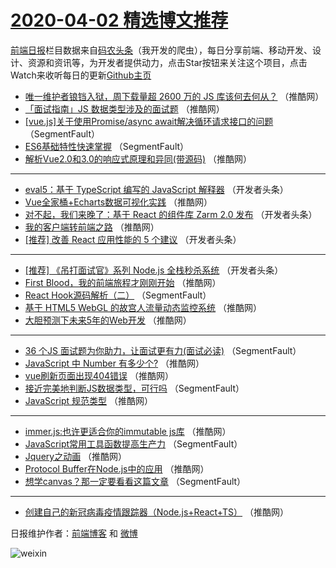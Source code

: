 # [2020-04-02 精选博文推荐](http://hao.caibaojian.com/date/2020/04/02)

[前端日报](http://caibaojian.com/c/news)栏目数据来自[码农头条](http://hao.caibaojian.com/)（我开发的爬虫），每日分享前端、移动开发、设计、资源和资讯等，为开发者提供动力，点击Star按钮来关注这个项目，点击Watch来收听每日的更新[Github主页](https://github.com/kujian/frontendDaily)
* [唯一维护者锒铛入狱，周下载量超 2600 万的 JS 库该何去何从？](http://hao.caibaojian.com/140548.html) （推酷网）
* [「面试指南」JS 数据类型涉及的面试题](http://hao.caibaojian.com/140552.html) （推酷网）
* [[vue.js]关于使用Promise/async await解决循环请求接口的问题](http://hao.caibaojian.com/140533.html) （SegmentFault）
* [ES6基础特性快速掌握](http://hao.caibaojian.com/140534.html) （SegmentFault）
* [解析Vue2.0和3.0的响应式原理和异同(带源码)](http://hao.caibaojian.com/140549.html) （推酷网）

***
* [eval5：基于 TypeScript 编写的 JavaScript 解释器](http://hao.caibaojian.com/140535.html) （开发者头条）
* [Vue全家桶+Echarts数据可视化实践](http://hao.caibaojian.com/140550.html) （推酷网）
* [对不起，我们来晚了：基于 React 的组件库 Zarm 2.0 发布](http://hao.caibaojian.com/140536.html) （开发者头条）
* [我的客户端转前端之路](http://hao.caibaojian.com/140551.html) （推酷网）
* [[推荐]  改善 React 应用性能的 5 个建议](http://hao.caibaojian.com/140537.html) （开发者头条）

***
* [[推荐] 《吊打面试官》系列 Node.js 全栈秒杀系统](http://hao.caibaojian.com/140538.html) （开发者头条）
* [First Blood，我的前端旅程才刚刚开始](http://hao.caibaojian.com/140553.html) （推酷网）
* [React Hook源码解析（二）](http://hao.caibaojian.com/140528.html) （SegmentFault）
* [基于 HTML5 WebGL 的故宫人流量动态监控系统](http://hao.caibaojian.com/140543.html) （推酷网）
* [大胆预测下未来5年的Web开发](http://hao.caibaojian.com/140554.html) （推酷网）

***
* [36 个JS 面试题为你助力，让面试更有力(面试必读)](http://hao.caibaojian.com/140529.html) （SegmentFault）
* [JavaScript 中 Number 有多少个?](http://hao.caibaojian.com/140544.html) （推酷网）
* [vue刷新页面出现404错误](http://hao.caibaojian.com/140555.html) （推酷网）
* [接近完美地判断JS数据类型，可行吗](http://hao.caibaojian.com/140530.html) （SegmentFault）
* [JavaScript 规范类型](http://hao.caibaojian.com/140545.html) （推酷网）

***
* [immer.js:也许更适合你的immutable js库](http://hao.caibaojian.com/140556.html) （推酷网）
* [JavaScript常用工具函数提高生产力](http://hao.caibaojian.com/140531.html) （SegmentFault）
* [Jquery之动画](http://hao.caibaojian.com/140546.html) （推酷网）
* [Protocol Buffer在Node.js中的应用](http://hao.caibaojian.com/140557.html) （推酷网）
* [想学canvas？那一定要看看这篇文章](http://hao.caibaojian.com/140532.html) （SegmentFault）

***
* [创建自己的新冠病毒疫情跟踪器（Node.js+React+TS）](http://hao.caibaojian.com/140547.html) （推酷网）

日报维护作者：[前端博客](http://caibaojian.com/) 和 [微博](http://caibaojian.com/go/weibo)

![weixin](https://user-images.githubusercontent.com/3055447/38468989-651132ac-3b80-11e8-8e6b-15122322a9d7.png)
